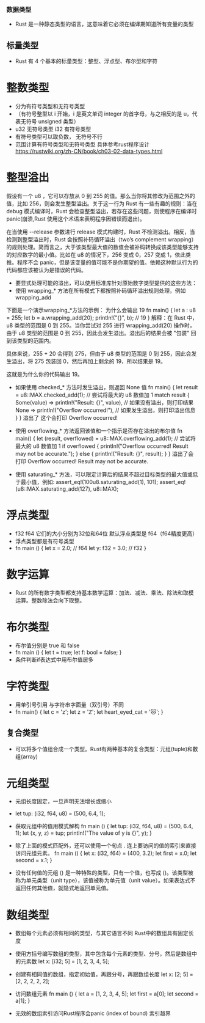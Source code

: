 ### 数据类型

- Rust 是一种静态类型的语言，这意味着它必须在编译期知道所有变量的类型

## 标量类型

- Rust 有 4 个基本的标量类型：整型、浮点型、布尔型和字符

# 整数类型

- 分为有符号类型和无符号类型
- （有符号整型以 i 开始，i 是英文单词 integer 的首字母，与之相反的是 u，代表无符号 unsigned 类型）
- u32 无符号类型 i32 有符号类型
- 有符号类型可以取负数， 无符号不行 
- 范围计算有符号类型和无符号类型  具体参考rust程序设计 https://rustwiki.org/zh-CN/book/ch03-02-data-types.html


# 整型溢出
假设有一个 u8 ，它可以存放从 0 到 255 的值。那么当你将其修改为范围之外的值，比如 256，则会发生整型溢出。关于这一行为 Rust 有一些有趣的规则：当在 debug 模式编译时，Rust 会检查整型溢出，若存在这些问题，则使程序在编译时 panic(崩溃,Rust 使用这个术语来表明程序因错误而退出)。

在当使用 --release 参数进行 release 模式构建时，Rust 不检测溢出。相反，当检测到整型溢出时，Rust 会按照补码循环溢出（two’s complement wrapping）的规则处理。简而言之，大于该类型最大值的数值会被补码转换成该类型能够支持的对应数字的最小值。比如在 u8 的情况下，256 变成 0，257 变成 1，依此类推。程序不会 panic，但是该变量的值可能不是你期望的值。依赖这种默认行为的代码都应该被认为是错误的代码。

- 要显式处理可能的溢出，可以使用标准库针对原始数字类型提供的这些方法：
- 使用 wrapping_* 方法在所有模式下都按照补码循环溢出规则处理，例如 wrapping_add

下面是一个演示wrapping_*方法的示例：
为什么会输出 19
fn main() {
    let a : u8 = 255;
    let b = a.wrapping_add(20);
    println!("{}", b);  // 19
}
解释：在 Rust 中，u8 类型的范围是 0 到 255。当你尝试对 255 进行 wrapping_add(20) 操作时，由于 u8 类型的范围是 0 到 255，因此会发生溢出。溢出后的结果会被 "包装" 回到该类型的范围内。

具体来说，255 + 20 会得到 275，但由于 u8 类型的范围是 0 到 255，因此会发生溢出，将 275 包装回 0，然后再加上剩余的 19，所以结果是 19。

这就是为什么你的代码输出 19。

- 如果使用 checked_* 方法时发生溢出，则返回 None 值
fn main() {
    let result = u8::MAX.checked_add(1); // 尝试将最大的 u8 数值加 1
    match result {
        Some(value) => println!("Result: {}", value), // 如果没有溢出，则打印结果
        None => println!("Overflow occurred!"), // 如果发生溢出，则打印溢出信息
    }
}
溢出了 这个会打印 Overflow occurred!

- 使用 overflowing_* 方法返回该值和一个指示是否存在溢出的布尔值
fn main() {
    let (result, overflowed) = u8::MAX.overflowing_add(1); // 尝试将最大的 u8 数值加 1
    if overflowed {
        println!("Overflow occurred! Result may not be accurate.");
    } else {
        println!("Result: {}", result);
    }
}
溢出了会打印 Overflow occurred! Result may not be accurate.

- 使用 saturating_* 方法，可以限定计算后的结果不超过目标类型的最大值或低于最小值，例如:
assert_eq!(100u8.saturating_add(1), 101);
assert_eq!(u8::MAX.saturating_add(127), u8::MAX);

# 浮点类型
- f32 f64 它们的大小分别为32位和64位 默认浮点类型是 f64（f64精度更高）
- 浮点类型都是有符号类型
- fn main () {
    let x = 2.0;  // f64
    let y: f32 = 3.0; // f32
  }

# 数字运算
- Rust 的所有数字类型都支持基本数学运算：加法、减法、乘法、除法和取模运算。整数除法会向下取整。

# 布尔类型
- 布尔值分别是 true 和 false
- fn main () {
    let t = true;
    let f: bool = false;
  }
- 条件判断if表达式中用布尔值居多

# 字符类型
- 用单引号引用  与字符串字面量（双引号）不同
- fn main() {
    let c = 'z';
    let z = 'ℤ';
    let heart_eyed_cat = '😻';
}


## 复合类型
- 可以将多个值组合成一个类型。Rust有两种基本的复合类型：元组(tuple)和数组(array)

# 元组类型
- 元组长度固定，一旦声明无法增长或缩小
- let tup: (i32, f64, u8) = (500, 6.4, 1);

- 获取元组中的值用模式解构
fn main () {
  let tup: (i32, f64, u8) = (500, 6.4, 1);
  let (x, y, z) = tup;
  println!("The value of y is {}", y);
}

- 除了上面的模式匹配外，还可以使用一个句点 . 连上要访问的值的索引来直接访问元组元素。
fn main () {
  let x: (i32, f64) = (400, 3.2);
  let first = x.0;
  let second = x.1;
}

- 没有任何值的元组 () 是一种特殊的类型，只有一个值，也写成 ()。该类型被称为单元类型（unit type），该值被称为单元值（unit value）。如果表达式不返回任何其他值，就隐式地返回单元值。

# 数组类型
- 数组每个元素必须有相同的类型，与其它语言不同 Rust中的数组具有固定长度
- 使用方括号编写数组的类型，其中包含每个元素的类型、分号，然后是数组中的元素数
let x: [i32; 5] = [1, 2, 3, 4, 5];

- 创建有相同值的数组，指定初始值，再跟分号，再跟数组长度
let x: [2; 5] = [2, 2, 2, 2, 2];

- 访问数组元素
fn main () {
  let a = [1, 2, 3, 4, 5];
  let first = a[0];
  let second = a[1];
}

- 无效的数组索引访问Rust程序会panic (index of bound) 索引越界









